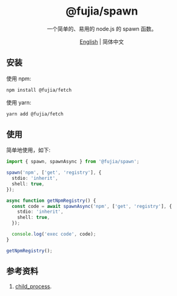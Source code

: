 <div align="center">
  <h1>@fujia/spawn</h1>
</div>

<div align="center">

一个简单的、易用的 node.js 的 spawn 函数。

</div>

<div align="center">

[English](./README.md) | 简体中文

</div>

## 安装

使用 npm:

```sh
npm install @fujia/fetch
```

使用 yarn:

```sh
yarn add @fujia/fetch
```

## 使用

简单地使用，如下:

```ts
import { spawn, spawnAsync } from '@fujia/spawn';

spawn('npm', ['get', 'registry'], {
  stdio: 'inherit',
  shell: true,
});

async function getNpmRegistry() {
  const code = await spawnAsync('npm', ['get', 'registry'], {
    stdio: 'inherit',
    shell: true,
  });

  console.log('exec code', code);
}

getNpmRegistry();
```

## 参考资料

1. [child_process](https://nodejs.org/dist/latest-v16.x/docs/api/child_process.html).
